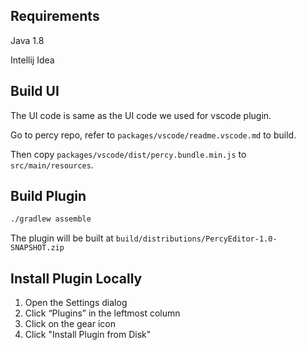 ## Requirements

Java 1.8

Intellij Idea

## Build UI

The UI code is same as the UI code we used for vscode plugin.

Go to percy repo, refer to `packages/vscode/readme.vscode.md` to build.

Then copy `packages/vscode/dist/percy.bundle.min.js` to `src/main/resources`.

## Build Plugin

```bash
./gradlew assemble
```

The plugin will be built at `build/distributions/PercyEditor-1.0-SNAPSHOT.zip`

## Install Plugin Locally

1. Open the Settings dialog
2. Click “Plugins” in the leftmost column
3. Click on the gear icon
4. Click "Install Plugin from Disk"